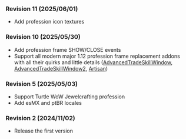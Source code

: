 ### Revision 11 (2025/06/01)
- Add profession icon textures

### Revision 10 (2025/05/30)
- Add profession frame SHOW/CLOSE events
- Support all modern major 1.12 profession frame replacement addons with all their quirks and little details ([AdvancedTradeSkillWindow](https://github.com/laytya/AdvancedTradeSkillWindow-vanilla), [AdvancedTradeSkillWindow2](https://github.com/Shellyoung/AdvancedTradeSkillWindow2), [Artisan](https://github.com/Otari98/Artisan))

### Revision 5 (2025/05/03)
- Support Turtle WoW Jewelcrafting profession
- Add esMX and ptBR locales

### Revision 2 (2024/11/02)
- Release the first version
